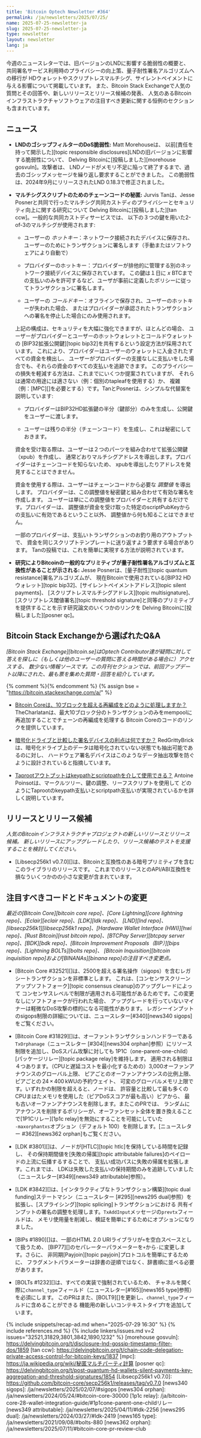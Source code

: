 ```yaml
---
title: 'Bitcoin Optech Newsletter #364'
permalink: /ja/newsletters/2025/07/25/
name: 2025-07-25-newsletter-ja
slug: 2025-07-25-newsletter-ja
type: newsletter
layout: newsletter
lang: ja
---
```

今週のニュースレターでは、旧バージョンのLNDに影響する脆弱性の概要と、
共同署名サービス利用時のプライバシーの向上策、量子耐性署名アルゴリズムへの移行が
HDウォレットやスクリプトレスマルチシグ、サイレントペイメントに与える影響について掲載しています。
また、Bitcoin Stack Exchangeで人気の質問とその回答や、新しいリリースとリリース候補の発表、
人気のあるBitcoinインフラストラクチャソフトウェアの注目すべき更新に関する恒例のセクションも含まれています。

## ニュース

- **LNDのゴシップフィルターのDoS脆弱性:** Matt Morehouseは、
  以前[責任を持って開示した][topic responsible disclosures]LNDの旧バージョンに影響する脆弱性について、
  Delving Bitcoinに[投稿しました][morehouse gosvuln]。攻撃者は、
  LNDノードがメモリ不足に陥って終了するまで、過去のゴシップメッセージを繰り返し要求することができました。
  この脆弱性は、2024年9月にリリースされたLND 0.18.3で修正されました。

- **<!--chain-code-withholding-for-multisig-scripts-->マルチシグスクリプトのためのチェーンコードの秘匿:**
  Jurvis Tanは、Jesse Posnerと共同で行ったマルチシグ共同カストディのプライバシーとセキュリティ向上に関する研究について
  Delving Bitcoinに[投稿しました][tan ccw]。一般的な共同カストディサービスでは、
  以下の３つの鍵を用いた2-of-3のマルチシグが使用されます:

  - ユーザーの _ホットキー_：ネットワーク接続されたデバイスに保存され、
    ユーザーのためにトランザクションに署名します（手動またはソフトウェアにより自動で）

  - プロバイダーのホットキー：プロバイダーが排他的に管理する別のネットワーク接続デバイスに保存されています。
    この鍵は１日に _x_ BTCまでの支払いのみを許可するなど、ユーザが事前に定義したポリシーに従ってトランザクションに署名します。

  - ユーザーの _コールドキー_：オフラインで保存され、ユーザーのホットキーが失われた場合、
    またはプロバイダーが承認されたトランザクションへの署名を停止した場合にのみ使用されます。

  上記の構成は、セキュリティを大幅に強化できますが、ほとんどの場合、
  ユーザーがプロバイダーとユーザーのホットウォレットとコールドウォレットの
  [BIP32拡張公開鍵][topic bip32]を共有するという設定方法が採用されています。
  これにより、プロバイダーはユーザーのウォレットに入金されたすべての資金を検出し、
  ユーザーがプロバイダーの支援なしに支払いをした場合でも、それらの資金のすべての支払いを追跡できます。
  このプライバシーの損失を軽減する方法は、これまでにいくつか提案されていますが、
  それらは通常の用途には適さない（例：個別のtapleafを使用する）か、
  複雑（例：[MPC][]を必要とする）です。TanとPosnerは、シンプルな代替案を説明しています:

  - プロバイダーはBIP32HD拡張鍵の半分（鍵部分）のみを生成し、公開鍵をユーザーに渡します。

  - ユーザーは残りの半分（チェーンコード）を生成し、これは秘密にしておきます。

  資金を受け取る際は、ユーザーは２つのパーツを組み合わせて拡張公開鍵（xpub）を作成し、
  通常どおりマルチシグアドレスを導出します。プロバイダーはチェーンコードを知らないため、
  xpubを導出したりアドレスを発見することはできません。

  資金を使用する際は、ユーザーはチェーンコードから必要な _調整値_ を導出します。
  プロバイダーは、この調整値を秘密鍵と組み合わせて有効な署名を作成します。
  ユーザーは単にこの調整値をプロバイダーと共有するだけです。プロバイダーは、
  調整値が資金を受け取った特定のscriptPubKeyからの支払いに有効であるということ以外、
  調整値から何も知ることはできません。

  一部のプロバイダーは、支払いトランザクションのお釣り用のアウトプットで、
  資金を同じスクリプトテンプレートに送り返すよう要求する場合があります。
  Tanの投稿では、これを簡単に実現する方法が説明されています。

- **研究によりBitcoinの一般的なプリミティブが量子耐性署名アルゴリズムと互換性があることが示される:**
  Jesse Posnerは、[量子耐性][topic quantum resistance]署名アルゴリズムが、
  現在Bitcoinで使用されている[BIP32 HDウォレット][topic bip32]、[サイレントペイメントアドレス][topic silent payments]、
  [スクリプトレスマルチシグアドレス][topic multisignature]、
  [スクリプトレス閾値署名][topic threshold signature]と同等のプリミティブを提供することを示す研究論文のいくつかのリンクを
  Delving Bitcoinに[投稿しました][posner qc]。

## Bitcoin Stack Exchangeから選ばれたQ&A

*[Bitcoin Stack Exchange][bitcoin.se]はOptech Contributor達が疑問に対して答えを探しに（もしくは他のユーザーの質問に答える時間がある場合に）アクセスする、
数少ない情報ソースです。この月刊セクションでは、前回アップデート以降にされた、最も票を集めた質問・回答を紹介しています。*

{% comment %}<!-- https://bitcoin.stackexchange.com/search?tab=votes&q=created%3a1m..%20is%3aanswer -->{% endcomment %}
{% assign bse = "https://bitcoin.stackexchange.com/a/" %}

- [Bitcoin Coreは、10ブロックを超える再編成をどのように処理しますか？]({{bse}}127512)
  TheCharlatanは、最大10ブロック分のトランザクションのみをmempoolに再追加することでチェーンの再編成を処理する
  Bitcoin Coreのコードのリンクを提供しています。

- [暗号化ドライブと比較した署名デバイスの利点は何ですか？]({{bse}}127596)
  RedGrittyBrickは、暗号化ドライブ上のデータは暗号化されていない状態でも抽出可能であるのに対し、
  ハードウェア署名デバイスはこのようなデータ抽出攻撃を防ぐように設計されていると指摘しています。

- [Taprootアウトプットはkeypathとscriptpathを介して使用できる？]({{bse}}127601)
  Antoine Poinsotは、マークルツリー、鍵の調整、リーフスクリプトを使用して
  どのようにTaprootのkeypath支払いとscriptpath支払いが実現されているかを詳しく説明しています。

## リリースとリリース候補

_人気のBitcoinインフラストラクチャプロジェクトの新しいリリースとリリース候補。
新しいリリースにアップグレードしたり、リリース候補のテストを支援することを検討してください。_

- [Libsecp256k1 v0.7.0][]は、Bitcoinと互換性のある暗号プリミティブを含むこのライブラリのリリースです。
  これまでのリリースとのAPI/ABI互換性を損なういくつかのの小さな変更が含まれています。

## 注目すべきコードとドキュメントの変更

_最近の[Bitcoin Core][bitcoin core repo]、[Core
Lightning][core lightning repo]、[Eclair][eclair repo]、[LDK][ldk repo]、
[LND][lnd repo]、[libsecp256k1][libsecp256k1 repo]、[Hardware Wallet
Interface (HWI)][hwi repo]、[Rust Bitcoin][rust bitcoin repo]、[BTCPay
Server][btcpay server repo]、[BDK][bdk repo]、[Bitcoin Improvement
Proposals（BIP）][bips repo]、[Lightning BOLTs][bolts repo]、
[Bitcoin Inquisition][bitcoin inquisition repo]および[BINANAs][binana repo]の注目すべき変更点。_

- [Bitcoin Core #32521][]は、2500を超える署名操作（sigops）を含むレガシートランザクションを非標準とします。
  これは、[コンセンサスクリーンアップソフトフォーク][topic consensus cleanup]のアップグレードによって
  コンセンサスレベルで制限が適用される可能性があるためです。この変更なしにソフトフォークが行われた場合、
  アップグレードを行っていないマイナーは軽微なDoS攻撃の標的になる可能性があります。
  レガシーインプットのsigops制限の詳細については、ニュースレター[#340][news340 sigops]をご覧ください。

- [Bitcoin Core #31829][]は、オーファントランザクションハンドラーである`TxOrphanage`（ニュースレター
  [#304][news304 orphan]参照）にリソース制限を追加し、DoSスパム攻撃に対しても
  1P1C（one-parent-one-child）[パッケージリレー][topic package relay]を維持します。
  適用される制限は４つあります。（CPUと遅延コストを最小化するための）3,000オーファンアナウンスのグローバル上限、
  ピアごとのオーファンアナウンスの比例上限、ピアごとの 24 × 400 kWUの予約ウェイト、
  可変のグローバルメモリ上限です。いずれかの制限を超えると、ノードは、
  許容量と比較して最も多くのCPUまはたメモリを使用した（ピアDoSスコアが最も高い）ピアから、
  最も古いオーファンアナウンスを削除します。またこのPRでは、
  ランダムにアナウンスを削除するポリシーが、オーファンセット全体を置き換えることで[1P1Cリレー][1p1c relay]を無効にすることを可能にしていた
  `‑maxorphantxs`オプション（デフォルト 100）を削除します。[ニュースレター #362][news362
  orphan]もご覧ください。

- [LDK #3801][]は、ノードが[HTLC][topic htlc]を保持している時間を記録し、
  その保持期間値を[失敗の帰属][topic attributable failures]のペイロードの上流に伝播するすることで、
  支払い成功パスに失敗の帰属を拡張します。これまでは、
  LDKは失敗した支払いの保持期間のみを追跡していました（ニュースレター[#349][news349 attributable]参照）。

- [LDK #3842][]は、[インタラクティブなトランザクション構築][topic dual funding]ステートマシン（ニュースレター
  [#295][news295 dual]参照）を拡張し、[スプライシング][topic splicing]トランザクションにおける
  共有インプットの署名の調整を処理します。`TxAddInput`メッセージの`prevtx`フィールドは、
  メモリ使用量を削減し、検証を簡単にするためにオプションになりました。

- [BIPs #1890][]は、一部のHTML 2.0 URIライブラリが`+`を空白スペースとして扱うため、
  [BIP77][]のセパレーターパラメーターを`+`から`-`に変更します。さらに、
  非同期[Payjoin][topic payjoin]プロトコルを簡単にするために、
  フラグメントパラメーターは辞書の逆順ではなく、辞書順に並べる必要があります。

- [BOLTs #1232][]は、すべての実装で強制されているため、
  チャネルを開く際に`channel_type`フィールド（ニュースレター[#165][news165 type]参照）を必須にします。
  このPRはまた、[BOLT9][]を更新し、`channel_type`フィールドに含めることができる
  機能用の新しいコンテキストタイプ`T`を追加しています。

{% include snippets/recap-ad.md when="2025-07-29 16:30" %}
{% include references.md %}
{% include linkers/issues.md v=2 issues="32521,31829,3801,3842,1890,1232" %}
[morehouse gosvuln]: https://delvingbitcoin.org/t/disclosure-lnd-gossip-timestamp-filter-dos/1859
[tan ccw]: https://delvingbitcoin.org/t/chain-code-delegation-private-access-control-for-bitcoin-keys/1837
[mpc]: https://ja.wikipedia.org/wiki/秘匿マルチパーティ計算
[posner qc]: https://delvingbitcoin.org/t/post-quantum-hd-wallets-silent-payments-key-aggregation-and-threshold-signatures/1854
[Libsecp256k1 v0.7.0]: https://github.com/bitcoin-core/secp256k1/releases/tag/v0.7.0
[news340 sigops]: /ja/newsletters/2025/02/07/#sigops
[news304 orphan]: /ja/newsletters/2024/05/24/#bitcoin-core-30000
[1p1c relay]: /ja/bitcoin-core-28-wallet-integration-guide/#1p1cone-parent-one-childリレー
[news349 attributable]: /ja/newsletters/2025/04/11/#ldk-2256
[news295 dual]: /ja/newsletters/2024/03/27/#ldk-2419
[news165 type]: /ja/newsletters/2021/09/08/#bolts-880
[news362 orphan]: /ja/newsletters/2025/07/11/#bitcoin-core-pr-review-club